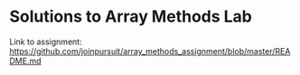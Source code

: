 # Solutions to Array Methods Lab

Link to assignment: https://github.com/joinpursuit/array_methods_assignment/blob/master/README.md
